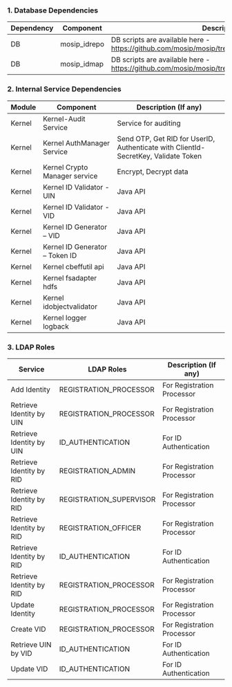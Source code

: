 ### 1. Database Dependencies
Dependency|Component|Description (If any)
-----|--------------|----------------
DB|mosip_idrepo|DB scripts are available here - https://github.com/mosip/mosip/tree/0.12.0/scripts/database/mosip_idrepo
DB|mosip_idmap|DB scripts are available here - https://github.com/mosip/mosip/tree/0.12.0/scripts/database/mosip_idmap



### 2.  Internal Service Dependencies
Module|Component|Description (If any)
-------|--------------|----------------
Kernel|Kernel-Audit Service| Service for auditing
Kernel|Kernel AuthManager Service|Send OTP, Get RID for UserID, Authenticate with ClientId-SecretKey, Validate Token
Kernel|Kernel Crypto Manager service|Encrypt, Decrypt data
Kernel|Kernel ID Validator - UIN|Java API
Kernel|Kernel ID Validator - VID|Java API
Kernel|Kernel ID Generator – VID|Java API
Kernel|Kernel ID Generator – Token ID|Java API
Kernel|Kernel cbeffutil api|Java API
Kernel|Kernel fsadapter hdfs|Java API
Kernel|Kernel idobjectvalidator|Java API
Kernel|Kernel logger logback|Java API


### 3.  LDAP Roles
Service|LDAP Roles|Description (If any)
--------|-----|--------------
Add Identity|REGISTRATION_PROCESSOR|For Registration Processor
Retrieve Identity by UIN|REGISTRATION_PROCESSOR|For Registration Processor
Retrieve Identity by UIN|ID_AUTHENTICATION|For ID Authentication
Retrieve Identity by RID|REGISTRATION_ADMIN|For Registration Processor
Retrieve Identity by RID|REGISTRATION_SUPERVISOR|For Registration Processor
Retrieve Identity by RID|REGISTRATION_OFFICER|For Registration Processor
Retrieve Identity by RID|ID_AUTHENTICATION|For ID Authentication
Retrieve Identity by RID|REGISTRATION_PROCESSOR|For Registration Processor
Update Identity|REGISTRATION_PROCESSOR|For Registration Processor
Create VID|REGISTRATION_PROCESSOR|For Registration Processor
Retrieve UIN by VID|ID_AUTHENTICATION|For ID Authentication
Update VID|ID_AUTHENTICATION|For ID Authentication